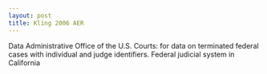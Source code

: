 ```yaml
---
layout: post
title: Kling 2006 AER
---
```


Data
  Administrative Office of the U.S. Courts:
    for data on terminated federal cases with individual and judge identifiers.
  Federal judicial system in California
